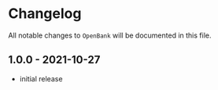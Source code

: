 # Changelog

All notable changes to `OpenBank` will be documented in this file.

## 1.0.0 - 2021-10-27

- initial release